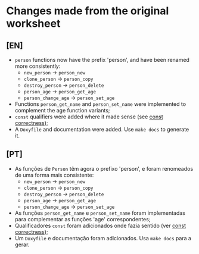 # Changes made from the original worksheet

## [EN]
- `person` functions now have the prefix 'person', and have been renamed more consistently:
    - `new_person` -> `person_new`
    - `clone_person` -> `person_copy`
    - `destroy_person` -> `person_delete`
    - `person_age` -> `person_get_age`
    - `person_change_age` -> `person_set_age`
- Functions `person_get_name` and `person_set_name` were implemented to complement the age function variants;
- `const` qualifiers were added where it made sense (see [const correctness](https://isocpp.org/wiki/faq/const-correctness));
- A `Doxyfile` and documentation were added. Use `make docs` to generate it.

## [PT]
- As funções de `Person` têm agora o prefixo 'person', e foram renomeados de uma forma mais consistente:
    - `new_person` -> `person_new`
    - `clone_person` -> `person_copy`
    - `destroy_person` -> `person_delete`
    - `person_age` -> `person_get_age`
    - `person_change_age` -> `person_set_age`
- As funções `person_get_name` e `person_set_name` foram implementadas para complementar as funções 'age' correspondentes;
- Qualificadores `const` foram adicionados onde fazia sentido (ver [const correctness](https://isocpp.org/wiki/faq/const-correctness));
- Um `Doxyfile` e documentação foram adicionados. Usa `make docs` para a gerar.
